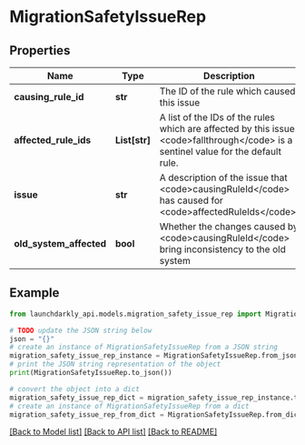 # MigrationSafetyIssueRep


## Properties

Name | Type | Description | Notes
------------ | ------------- | ------------- | -------------
**causing_rule_id** | **str** | The ID of the rule which caused this issue | [optional] 
**affected_rule_ids** | **List[str]** | A list of the IDs of the rules which are affected by this issue. &lt;code&gt;fallthrough&lt;/code&gt; is a sentinel value for the default rule. | [optional] 
**issue** | **str** | A description of the issue that &lt;code&gt;causingRuleId&lt;/code&gt; has caused for &lt;code&gt;affectedRuleIds&lt;/code&gt;. | [optional] 
**old_system_affected** | **bool** | Whether the changes caused by &lt;code&gt;causingRuleId&lt;/code&gt; bring inconsistency to the old system | [optional] 

## Example

```python
from launchdarkly_api.models.migration_safety_issue_rep import MigrationSafetyIssueRep

# TODO update the JSON string below
json = "{}"
# create an instance of MigrationSafetyIssueRep from a JSON string
migration_safety_issue_rep_instance = MigrationSafetyIssueRep.from_json(json)
# print the JSON string representation of the object
print(MigrationSafetyIssueRep.to_json())

# convert the object into a dict
migration_safety_issue_rep_dict = migration_safety_issue_rep_instance.to_dict()
# create an instance of MigrationSafetyIssueRep from a dict
migration_safety_issue_rep_from_dict = MigrationSafetyIssueRep.from_dict(migration_safety_issue_rep_dict)
```
[[Back to Model list]](../README.md#documentation-for-models) [[Back to API list]](../README.md#documentation-for-api-endpoints) [[Back to README]](../README.md)



